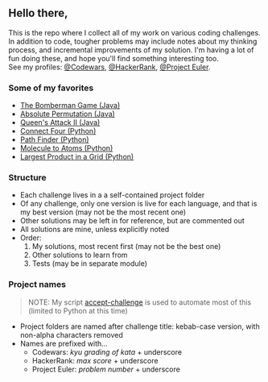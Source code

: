 ## Hello there,
This is the repo where I collect all of my work on various coding challenges.\
In addition to code, tougher problems may include notes about my thinking process, and incremental improvements of my solution.
I'm having a lot of fun doing these, and hope you'll find something interesting too.\
See my profiles: 
[@Codewars](https://www.codewars.com/users/adamhosman), 
[@HackerRank](https://www.hackerrank.com/adamhosman), 
[@Project Euler](https://projecteuler.net/progress=adamhosman).  

### Some of my favorites
- [The Bomberman Game (Java)](https://github.com/hosmanadam/coding-challenges/blob/master/%40HackerRank/Problem%20Solving/40_the-bomberman-game/Solution.java)
- [Absolute Permutation (Java)](https://github.com/hosmanadam/coding-challenges/blob/master/%40HackerRank/Problem%20Solving/40_absolute-permutation/Solution.java)
- [Queen's Attack II (Java)](https://github.com/hosmanadam/coding-challenges/blob/master/%40HackerRank/Problem%20Solving/30_queens-attack-2/Solution.java)
- [Connect Four (Python)](https://github.com/hosmanadam/coding-challenges/tree/master/%40Codewars/4_connect-four)
- [Path Finder (Python)](https://github.com/hosmanadam/coding-challenges/tree/master/%40Codewars/4_path-finder-1-can-you-reach-the-exit)
- [Molecule to Atoms (Python)](https://github.com/hosmanadam/coding-challenges/blob/master/%40Codewars/5_molecule-to-atoms/molecule-to-atoms.py)
- [Largest Product in a Grid (Python)](https://github.com/hosmanadam/coding-challenges/blob/master/%40Project%20Euler/011_largest-product-in-a-grid/largest-product-in-a-grid.py)

### Structure
- Each challenge lives in a a self-contained project folder
- Of any challenge, only one version is live for each language, and that is my best version (may not be the most recent one)
- Other solutions may be left in for reference, but are commented out
- All solutions are mine, unless explicitly noted
- Order:
    1. My solutions, most recent first (may not be the best one)
    2. Other solutions to learn from
    3. Tests (may be in separate module)

### Project names
> NOTE: My script [accept-challenge](https://github.com/hosmanadam/accept-challenge) is used to automate most of this (limited to Python at this time)
- Project folders are named after challenge title: kebab-case version, with non-alpha characters removed
- Names are prefixed with...
    - Codewars: *kyu grading of kata* + underscore
    - HackerRank: *max score* + underscore
    - Project Euler: *problem number* + underscore
